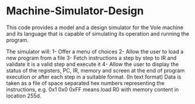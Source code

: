 # Machine-Simulator-Design

This code provides a model and a design simulator for the Vole machine and its language that is capable of simulating its operation and running the program.


The simulator will:
1- Offer a menu of choices
2- Allow the user to load a new program from a file
3- Fetch instructions a step by step to IR and validate it is a valid step and execute it
4- Allow the user to display the status of the registers, PC, IR, memory and screen at the end of
program execution or after each step in a suitable format. (In text format)
Data is taken as a file of space separated hex numbers representing the instructions, e.g. 0x1 0x0 0xFF means load R0 with memory content in location 255d.
